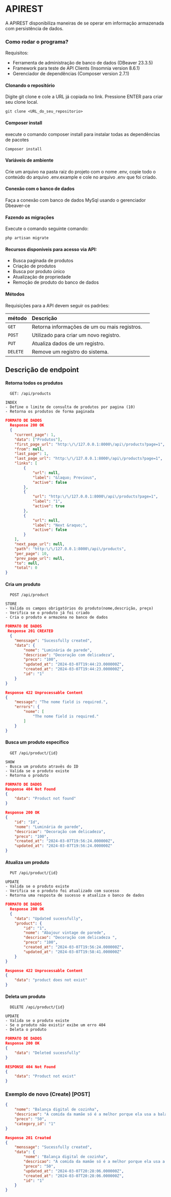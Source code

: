 # APIREST
A APIREST disponibiliza maneiras de se operar em informação armazenada com persistência de dados.

### Como rodar o programa?
Requisitos:
- Ferramenta de administração de banco de dados (DBeaver 23.3.5)
- Framework para teste de API Clients (Insomnia version 8.6.1)
- Gerenciador de dependências 
(Composer version 2.7.1)
 

#### Clonando o repositório
Digite git clone e cole a URL já copiada no link. Pressione ENTER para criar seu clone local.
```
git clone <URL_do_seu_repositorio>
```

#### Composer install
execute o comando composer install para instalar todas as dependências de pacotes
```
Composer install
```
#### Variáveis de ambiente
Crie um arquivo na pasta raiz do projeto com o nome .env, copie todo o conteúdo do arquivo .env.example e cole no arquivo .env que foi criado.


#### Conexão com o banco de dados
Faça a conexão com banco de dados MySql usando o gerenciador Dbeaver-ce

#### Fazendo as migrações
Execute o comando seguinte comando:
```
php artisan migrate
```

#### Recursos disponíveis para acesso via API:

- Busca paginada de produtos
- Criação de produtos
- Busca por produto único
- Atualização de propriedade
- Remoção de produto do banco de dados


#### Métodos 
Requisições para a API devem seguir os padrões:

| método   | Descrição       |  |
| :---------- | :--------- | :------------------------------------------ |
| `GET`      |  Retorna informações de um ou mais registros. |
| `POST`      |  Utilizado para criar um novo registro. |
| `PUT`      |  Atualiza dados de um registro. |
| `DELETE`      |  Remove um registro do sistema. |

## Descrição de endpoint
#### Retorna todos os produtos

```http
  GET: /api/products
```
```
INDEX
- Define o limite de consulta de produtos por pagina (10)
- Retorna os produtos de forma paginada
```
```json
FORMATO DE DADOS
  Response 200 OK
  {
	"current_page": 1,
	"data": ["Produtos"],
	"first_page_url": "http:\/\/127.0.0.1:8000\/api\/products?page=1",
	"from": null,
	"last_page": 1,
	"last_page_url": "http:\/\/127.0.0.1:8000\/api\/products?page=1",
	"links": [
		{
			"url": null,
			"label": "&laquo; Previous",
			"active": false
		},
		{
			"url": "http:\/\/127.0.0.1:8000\/api\/products?page=1",
			"label": "1",
			"active": true
		},
		{
			"url": null,
			"label": "Next &raquo;",
			"active": false
		}
	],
	"next_page_url": null,
	"path": "http:\/\/127.0.0.1:8000\/api\/products",
	"per_page": 10,
	"prev_page_url": null,
	"to": null,
	"total": 0
}
```
#### Cria um produto 

```http-
  POST /api/product
```
```
STORE
- Valida os campos obrigatórios do produto(nome,descrição, preço)
- Verifica se o produto já foi criado
- Cria o produto e armazena no banco de dados
```
```json
FORMATO DE DADOS
 Response 201 CREATED
  {
	"menssage": "Sucessfully created",
	"data": {
		"nome": "Luminária de parede",
		"descricao": "Decoração com delicadeza",
		"preco": "100",
		"updated_at": "2024-03-07T19:44:23.000000Z",
		"created_at": "2024-03-07T19:44:23.000000Z",
		"id": "1"
	}
}

Response 422 Unprocessable Content
{
	"message": "The nome field is required.",
	"errors": {
		"nome": [
			"The nome field is required."
		]
	}
}
```

#### Busca um produto específico

```http
  GET /api/product/{id}
```
```
SHOW
- Busca um produto atravês do ID
- Valida se o produto existe
- Retorna o produto
```
``` json
FORMATO DE DADOS
Response 404 Not Found
{
	"data": "Product not found"
}

Response 200 OK 
{
	"id": "Id",
	"nome": "Luminária de parede",
	"descricao": "Decoração com delicadeza",
	"preco": "100",
	"created_at": "2024-03-07T19:56:24.000000Z",
	"updated_at": "2024-03-07T19:56:24.000000Z"
}
```  

#### Atualiza um produto

```http
  PUT /api/product/{id}
```
```
UPDATE
- Valida se o produto existe
- Verifica se o produto foi atualizado com sucesso
- Retorna uma resposta de sucesso e atualiza o banco de dados
```
```json
FORMATO DE DADOS
  Response 200 OK
  {
	"data": "Updated sucessfully",
	"product": {
		"id": "1",
		"nome": "Abajour vintage de parede",
		"descricao": "Decoração com delicadeza ",
		"preco": "100",
		"created_at": "2024-03-07T19:56:24.000000Z",
		"updated_at": "2024-03-07T19:58:41.000000Z"
	}
}

Response 422 Unprocessable Content
{
	"data": "product does not exist"
}
```
#### Deleta um produto

```http
  DELETE /api/product/{id}
```
```
UPDATE
- Valida se o produto existe
- Se o produto não existir exibe um erro 404
- Deleta o produto
```
```json
FORMATO DE DADOS
Response 200 OK
{
	"data": "Deleted sucessfully"
}

RESPONSE 404 Not Found
{
	"data": "Product not exist"
}
```

### Exemplo de novo (Create) [POST]
```json
{
	"nome": "Balança digital de cozinha",
	"descricao": "A comida da mamãe só é a melhor porque ela usa a balança digital",
	"preco": "50",
	"category_id": "1"
}

Response 201 Created
{
	"menssage": "Sucessfully created",
	"data": {
		"nome": "Balança digital de cozinha",
		"descricao": "A comida da mamãe só é a melhor porque ela usa a balança digital",
		"preco": "50",
		"updated_at": "2024-03-07T20:28:06.000000Z",
		"created_at": "2024-03-07T20:28:06.000000Z",
		"id": "1"
	}
}
```
  
